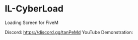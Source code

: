# IL-CyberLoad
Loading Screen for FiveM

Discord: https://discord.gg/tanPeMd
YouTube Demonstration: 




